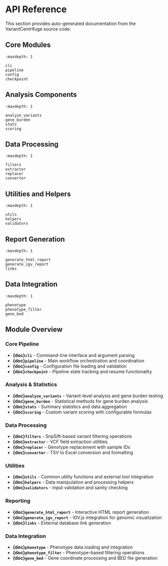 # API Reference

This section provides auto-generated documentation from the VariantCentrifuge source code.

## Core Modules

```{toctree}
:maxdepth: 1

cli
pipeline
config
checkpoint
```

## Analysis Components

```{toctree}
:maxdepth: 1

analyze_variants
gene_burden
stats
scoring
```

## Data Processing

```{toctree}
:maxdepth: 1

filters
extractor
replacer
converter
```

## Utilities and Helpers

```{toctree}
:maxdepth: 1

utils
helpers
validators
```

## Report Generation

```{toctree}
:maxdepth: 1

generate_html_report
generate_igv_report
links
```

## Data Integration

```{toctree}
:maxdepth: 1

phenotype
phenotype_filter
gene_bed
```

## Module Overview

### Core Pipeline

- **{doc}`cli`** - Command-line interface and argument parsing
- **{doc}`pipeline`** - Main workflow orchestration and coordination
- **{doc}`config`** - Configuration file loading and validation
- **{doc}`checkpoint`** - Pipeline state tracking and resume functionality

### Analysis & Statistics

- **{doc}`analyze_variants`** - Variant-level analysis and gene burden testing
- **{doc}`gene_burden`** - Statistical methods for gene burden analysis
- **{doc}`stats`** - Summary statistics and data aggregation
- **{doc}`scoring`** - Custom variant scoring with configurable formulas

### Data Processing

- **{doc}`filters`** - SnpSift-based variant filtering operations
- **{doc}`extractor`** - VCF field extraction utilities
- **{doc}`replacer`** - Genotype replacement with sample IDs
- **{doc}`converter`** - TSV to Excel conversion and formatting

### Utilities

- **{doc}`utils`** - Common utility functions and external tool integration
- **{doc}`helpers`** - Data manipulation and processing helpers
- **{doc}`validators`** - Input validation and sanity checking

### Reporting

- **{doc}`generate_html_report`** - Interactive HTML report generation
- **{doc}`generate_igv_report`** - IGV.js integration for genomic visualization
- **{doc}`links`** - External database link generation

### Data Integration

- **{doc}`phenotype`** - Phenotype data loading and integration
- **{doc}`phenotype_filter`** - Phenotype-based filtering operations
- **{doc}`gene_bed`** - Gene coordinate processing and BED file generation